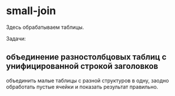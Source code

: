 small-join
========================

Здесь обрабатываем таблицы.

Задачи:

объединение разностолбцовых таблиц с унифицированной строкой заголовков
---------------------------

объединить малые таблицы с разной структуров в одну,
заодно обработать пустые ячейки и показать результат правильно.


